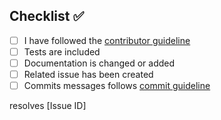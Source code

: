 <!-- Thanks so much for your PR, your contribution is appreciated! -->

## Checklist ✅

- [ ] I have followed the [contributor guideline](https://github.com/platzily/platzily-ui/blob/master/CONTRIBUTING.md)
- [ ] Tests are included
- [ ] Documentation is changed or added
- [ ] Related issue has been created
- [ ] Commits messages follows [commit guideline](https://github.com/platzily/platzily-ui/blob/master/CONTRIBUTING.md/#Commits)

resolves [Issue ID]

<!-- Replace [Issue ID] with the issue id -->